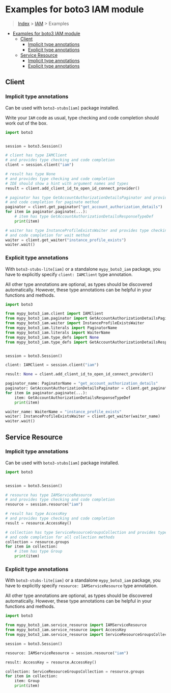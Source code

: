 <a id="examples-for-boto3-iam-module"></a>

# Examples for boto3 IAM module

> [Index](../README.md) > [IAM](./README.md) > Examples

- [Examples for boto3 IAM module](#examples-for-boto3-iam-module)
  - [Client](#client)
    - [Implicit type annotations](#implicit-type-annotations)
    - [Explicit type annotations](#explicit-type-annotations)
  - [Service Resource](#service-resource)
    - [Implicit type annotations](#implicit-type-annotations)
    - [Explicit type annotations](#explicit-type-annotations)

<a id="client"></a>

## Client

<a id="implicit-type-annotations"></a>

### Implicit type annotations

Can be used with `boto3-stubs[iam]` package installed.

Write your `IAM` code as usual, type checking and code completion should work
out of the box.

```python
import boto3


session = boto3.Session()

# client has type IAMClient
# and provides type checking and code completion
client = session.client("iam")

# result has type None
# and provides type checking and code completion
# IDE should show a hint with argument names and types
result = client.add_client_id_to_open_id_connect_provider()

# paginator has type GetAccountAuthorizationDetailsPaginator and provides type checking
# and code completion for paginate method
paginator = client.get_paginator("get_account_authorization_details")
for item in paginator.paginate(...):
    # item has type GetAccountAuthorizationDetailsResponseTypeDef
    print(item)

# waiter has type InstanceProfileExistsWaiter and provides type checking
# and code completion for wait method
waiter = client.get_waiter("instance_profile_exists")
waiter.wait()
```

<a id="explicit-type-annotations"></a>

### Explicit type annotations

With `boto3-stubs-lite[iam]` or a standalone `mypy_boto3_iam` package, you have
to explicitly specify `client: IAMClient` type annotation.

All other type annotations are optional, as types should be discovered
automatically. However, these type annotations can be helpful in your functions
and methods.

```python
import boto3

from mypy_boto3_iam.client import IAMClient
from mypy_boto3_iam.paginator import GetAccountAuthorizationDetailsPaginator
from mypy_boto3_iam.waiter import InstanceProfileExistsWaiter
from mypy_boto3_iam.literals import PaginatorName
from mypy_boto3_iam.literals import WaiterName
from mypy_boto3_iam.type_defs import None
from mypy_boto3_iam.type_defs import GetAccountAuthorizationDetailsResponseTypeDef


session = boto3.Session()

client: IAMClient = session.client("iam")

result: None = client.add_client_id_to_open_id_connect_provider()

paginator_name: PaginatorName = "get_account_authorization_details"
paginator: GetAccountAuthorizationDetailsPaginator = client.get_paginator(paginator_name)
for item in paginator.paginate(...):
    item: GetAccountAuthorizationDetailsResponseTypeDef
    print(item)

waiter_name: WaiterName = "instance_profile_exists"
waiter: InstanceProfileExistsWaiter = client.get_waiter(waiter_name)
waiter.wait()
```

<a id="service-resource"></a>

## Service Resource

<a id="implicit-type-annotations"></a>

### Implicit type annotations

Can be used with `boto3-stubs[iam]` package installed.

```python
import boto3


session = boto3.Session()

# resource has type IAMServiceResource
# and provides type checking and code completion
resource = session.resource("iam")

# result has type AccessKey
# and provides type checking and code completion
result = resource.AccessKey()

# collection has type ServiceResourceGroupsCollection and provides type checking
# and code completion for all collection methods
collection = resource.groups
for item in collection:
    # item has type Group
    print(item)
```

<a id="explicit-type-annotations"></a>

### Explicit type annotations

With `boto3-stubs-lite[iam]` or a standalone `mypy_boto3_iam` package, you have
to explicitly specify `resource: IAMServiceResource` type annotation.

All other type annotations are optional, as types should be discovered
automatically. However, these type annotations can be helpful in your functions
and methods.

```python
import boto3

from mypy_boto3_iam.service_resource import IAMServiceResource
from mypy_boto3_iam.service_resource import AccessKey
from mypy_boto3_iam.service_resource import ServiceResourceGroupsCollection, Group

session = boto3.Session()

resource: IAMServiceResource = session.resource("iam")

result: AccessKey = resource.AccessKey()

collection: ServiceResourceGroupsCollection = resource.groups
for item in collection:
    item: Group
    print(item)
```
